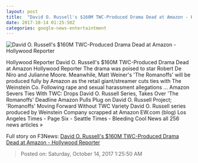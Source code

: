 ```yaml
---
layout: post
title:  "David O. Russell's $160M TWC-Produced Drama Dead at Amazon - Hollywood Reporter"
date: 2017-10-14 01:25:50Z
categories: google-news-entertaintment
---
```


![David O. Russell's $160M TWC-Produced Drama Dead at Amazon - Hollywood Reporter](http://cdn3.thr.com/sites/default/files/2017/10/matthew_weiner_david_o_russell_split.jpg)

Hollywood Reporter David O. Russell's $160M TWC-Produced Drama Dead at Amazon Hollywood Reporter The drama was poised to star Robert De Niro and Julianne Moore. Meanwhile, Matt Weiner's 'The Romanoffs' will be produced fully by Amazon as the retail giant/streamer cuts ties with The Weinstein Co. Following rape and sexual harassment allegations ... Amazon Severs Ties With TWC: Drops David O. Russell Series, Takes Over 'The Romanoffs' Deadline Amazon Pulls Plug on David O. Russell Project; 'Romanoffs' Moving Forward Without TWC Variety David O. Russell series produced by Weinstein Company scrapped at Amazon EW.com (blog) Los Angeles Times - Page Six - Seattle Times - Bleeding Cool News all 256 news articles »


Full story on F3News: [David O. Russell's $160M TWC-Produced Drama Dead at Amazon - Hollywood Reporter](http://www.f3nws.com/n/ZedpyD)

> Posted on: Saturday, October 14, 2017 1:25:50 AM
